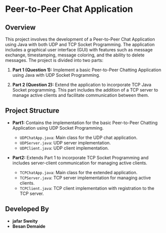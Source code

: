 # Peer-to-Peer Chat Application

## Overview

This project involves the development of a Peer-to-Peer Chat Application using Java with both UDP and TCP Socket Programming. The application includes a graphical user interface (GUI) with features such as message exchange, timestamping, message coloring, and the ability to delete messages. The project is divided into two parts:

1. **Part 1 (Question 1):** Implement a basic Peer-to-Peer Chatting Application using Java with UDP Socket Programming.

2. **Part 2 (Question 2):** Extend the application to incorporate TCP Java Socket programming. This part includes the addition of a TCP server to manage active clients and facilitate communication between them.

## Project Structure

- **Part1:** Contains the implementation for the basic Peer-to-Peer Chatting Application using UDP Socket Programming.
  - `UDPChatApp.java`: Main class for the UDP chat application.
  - `UDPServer.java`: UDP server implementation.
  - `UDPClient.java`: UDP client implementation.

- **Part2:** Extends Part 1 to incorporate TCP Socket Programming and includes server-client communication for managing active clients.
  - `TCPChatApp.java`: Main class for the extended application.
  - `TCPServer.java`: TCP server implementation for managing active clients.
  - `TCPClient.java`: TCP client implementation with registration to the TCP server.

## Developed By
- **jafar Sweity**
- **Besan Demaide**
